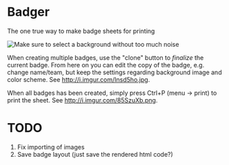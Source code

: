 # Badger
The one true way to make badge sheets for printing

![Make sure to select a background without too much noise](https://i.imgur.com/fVpfAoX.png "Logo Title Text 1")

When creating multiple badges, use the "clone" button to *finalize* the current badge. From here on you can edit the copy of the badge, e.g. change name/team, but keep the settings regarding background image and color scheme. See <http://i.imgur.com/Insd5ho.jpg>.

When all badges has been created, simply press Ctrl+P (menu -> print) to print the sheet. See <http://i.imgur.com/85SzuXb.png>.

# TODO
1. Fix importing of images
2. Save badge layout (just save the rendered html code?)

